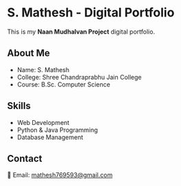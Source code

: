 # S. Mathesh - Digital Portfolio

This is my **Naan Mudhalvan Project** digital portfolio.

## About Me
- Name: S. Mathesh  
- College: Shree Chandraprabhu Jain College  
- Course: B.Sc. Computer Science  

## Skills
- Web Development  
- Python & Java Programming  
- Database Management  

## Contact
📧 Email: mathesh769593@gmail.com
